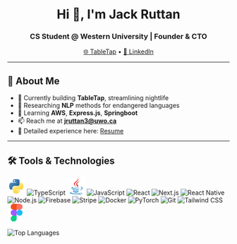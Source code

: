 <h1 align="center">Hi 👋, I'm Jack Ruttan</h1>
<h3 align="center">CS Student @ Western University | Founder & CTO</h3>

<p align="center">
  <a href="https://admin.tabletap.ca">🌐 TableTap</a> •
  <a href="https://www.linkedin.com/in/jack-ruttan-495866232">🔗 LinkedIn</a>
</p>

---

## 🚀 About Me

- 🔭 Currently building **TableTap**, streamlining nightlife
- 🌱 Researching **NLP** methods for endangered languages
- 💬 Learning **AWS**, **Express.js**, **Springboot**
- 📫 Reach me at **jruttan3@uwo.ca**
- 📄 Detailed experience here: [Resume](https://www.linkedin.com/in/john-ruttan-495866232/overlay/1745316528086/single-media-viewer/?profileId=ACoAADol0TEBnN_3FGeZ3mfnnxi_74ODDMrZuOM)

---

## 🛠️ Tools & Technologies

<p align="left">
  <img src="https://raw.githubusercontent.com/devicons/devicon/master/icons/python/python-original.svg" alt="Python" width="40" height="40" />
<img src="https://cdn.simpleicons.org/typescript/3178C6" alt="TypeScript" width="40" height="40" />
<img src="https://raw.githubusercontent.com/devicons/devicon/master/icons/java/java-original.svg" alt="Java" width="40" height="40" />
<img src="https://cdn.simpleicons.org/javascript/F7DF1E" alt="JavaScript" width="40" height="40" />
<img src="https://cdn.simpleicons.org/react/61DAFB" alt="React" width="40" height="40" />
<img src="https://cdn.simpleicons.org/next.js/000000" alt="Next.js" width="40" height="40" />
<img src="https://cdn.simpleicons.org/reactrouter/CB3837" alt="React Native" width="40" height="40" />
<img src="https://cdn.simpleicons.org/node.js/339933" alt="Node.js" width="40" height="40" />
<img src="https://cdn.simpleicons.org/firebase/FFCA28" alt="Firebase" width="40" height="40" />
<img src="https://cdn.simpleicons.org/stripe/008CDD" alt="Stripe" width="40" height="40" />
<img src="https://cdn.simpleicons.org/docker/2496ED" alt="Docker" width="40" height="40" />
<img src="https://cdn.simpleicons.org/pytorch/EE4C2C" alt="PyTorch" width="40" height="40" />
<img src="https://cdn.simpleicons.org/git/F05032" alt="Git" width="40" height="40" />
<img src="https://cdn.simpleicons.org/tailwindcss/06B6D4" alt="Tailwind CSS" width="40" height="40" />
<img src="https://raw.githubusercontent.com/devicons/devicon/master/icons/figma/figma-original.svg" alt="Figma" width="40" height="40" />
</p>
<p>
  <img src="https://github-readme-stats.vercel.app/api/top-langs/?username=jruttan1&layout=compact&theme=radical" alt="Top Languages" />
</p>
